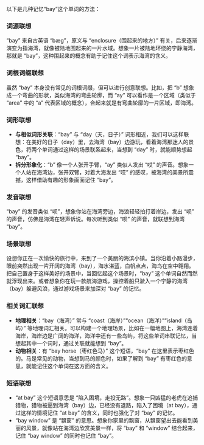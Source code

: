 以下是几种记忆“bay”这个单词的方法：

### 词源联想
“bay” 来自古英语 “bæg”，原义与 “enclosure（围起来的地方）” 有关，后来逐渐演变为指海湾，就像被陆地围起来的一片水域。想象一片被陆地环绕的宁静海湾，那就是 “bay”，这种围起来的概念有助于记住这个词表示海湾的含义。

### 词根词缀联想
虽然 “bay” 本身没有常见的词根词缀，但可以进行创意联想。比如，把 “b” 想象成一个弯曲的形状，类似海湾的弯曲轮廓，而 “ay” 可以看作是一个区域（类似于 “area” 中的 “a” 代表区域的概念），合起来就是有弯曲轮廓的一片区域，即海湾。

### 词形联想
 - **与相似词形关联**：“bay” 与 “day（天，日子）” 词形相近，我们可以这样联想：在美好的日子（day）里，去海湾（bay）边游玩，看着海湾那迷人的景色，将两个单词通过这样的场景联系起来，当想到 “day” 时，就能顺势想起 “bay”。
 - **拆分形象化**：“b” 像一个人张开手臂，“ay” 类似人发出 “哎” 的声音。想象一个人站在海湾边，张开双臂，对着大海发出 “哎” 的感叹，被海湾的美景所震撼，这样借助有趣的形象画面记住 “bay”。

### 发音联想
“bay” 的发音类似 “呗”，想象你站在海湾旁边，海浪轻轻拍打着岸边，发出 “呗” 的声音，仿佛是海湾在轻声诉说。每次听到类似 “呗” 的声音，就联想到海湾 “bay”。

### 场景联想
设想你正在一次愉快的旅行中，来到了一个美丽的海滨小镇。当你沿着小路漫步，眼前突然出现一片开阔的海湾（bay），海水湛蓝，白帆点点，海鸟在空中翱翔。把自己置身于这样美好的场景中，当回忆起这个场景时，“bay” 这个单词自然而然就浮现出来。或者想象你在玩一款航海游戏，操控着船只驶入一个宁静的海湾（bay）躲避风浪，通过游戏场景来加深对 “bay” 的记忆。

### 相关词汇联想
 - **地理相关**：“bay（海湾）” 常与 “coast（海岸）”“ocean（海洋）”“island（岛屿）” 等地理词汇相关。可以构建一个地理场景，比如在一幅地图上，海湾连着海岸，海岸边是广阔的海洋，海洋中还有一些岛屿，将这些单词串联记忆，当想起其中一个词时，通过关联就能想到 “bay”。
 - **动物相关**：有 “bay horse（枣红色马）” 这个短语，“bay” 在这里表示枣红色的。马是常见的动物，当想到马的颜色时，如果了解到 “bay” 有枣红色的意思，就能记住这个单词在这方面的含义。

### 短语联想
 - “at bay” 这个短语意思是 “陷入困境，走投无路”。想象一只凶猛的老虎在追捕猎物，猎物被逼到海湾（bay）边，已经没有退路，陷入了困境（at bay），通过这样的情境记住 “at bay” 的含义，同时也强化了对 “bay” 的记忆。
 - “bay window” 是 “飘窗” 的意思。想象你家里的飘窗，从飘窗望出去能看到美丽的风景，就像站在海湾边欣赏美景一样，将 “bay” 和 “window” 结合起来，记住 “bay window” 的同时也记住 “bay”。 